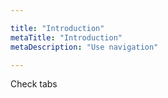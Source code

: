 ```yaml
---

title: "Introduction"
metaTitle: "Introduction"
metaDescription: "Use navigation"

---
```


Check tabs
